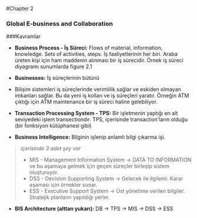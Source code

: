#Chapter 2

### Global E-business and Collaboration

###Kavramlar

+ **Business Process - İş Süreci:** Flows of material, information, knowledge. Sets of activities, steps. İş faaliyetlerinin her biri. Araba üreten kişi için ham maddenin alınması bir iş sürecidir. Örnek iş süreci diyagramı sunumlarda figure 2.1

+  **Businesses:** İş süreçlerinin bütünü

+  Bilişim sistemleri iş süreçlerinde verimlilik sağlar ve eskiden olmayan imkanları sağlar. Bu da yeni iş kolları ve iş süreçleri yaratır. Örneğin ATM çıktığı için ATM maintenance bir iş süreci haline gelebiliyor. 

+  **Transaction Processing System - TPS:** Bir işletmenin yaptığı en alt seviyedeki işlem transectiondır. TPS, içerisinde transaction'ların olduğu (bir fonksiyon kütüphanesi gibi) 

+  **Business Intelligence:** Bilginin işlenip anlamlı bilgi çıkarma işi. 
> *içerisinde 3 adet şey var*
> + MIS - Management Information System -> DATA TO INFORMATION ve bu aşamaya gelmek için geçen süreçler birleşip sistem oluşturuyor.
> + DSS - Decision Supporting System -> Gelecek ile ilgilenir. Karar aşaması için örnekler sunar. 
> + ESS - Executive Support System -> Üst yönetime verilen bilgiler. Stratejik planların yapıldığı yerler. 

+  **BIS Architecture (alttan yukarı):** DB -> TPS -> MIS -> DSS -> ESS



